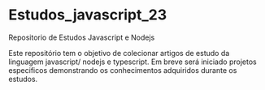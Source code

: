 # Estudos_javascript_23
Repositorio de Estudos Javascript e Nodejs

Este repositório tem o objetivo de colecionar artigos de estudo da linguagem javascript/ nodejs e typescript.
Em breve será iniciado projetos especificos demonstrando os conhecimentos adquiridos durante os estudos.
